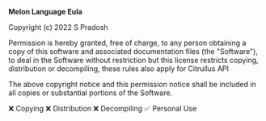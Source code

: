 **Melon Language Eula**

Copyright (c) 2022 S Pradosh

Permission is hereby granted, free of charge, to any person obtaining a copy
of this software and associated documentation files (the "Software"), to deal
in the Software without restriction but this license restricts copying, distribution
or decompiling, these rules also apply for Citrullus API

The above copyright notice and this permission notice shall be included in all
copies or substantial portions of the Software.

❌ Copying
❌ Distribution
❌ Decompiling
✅ Personal Use
